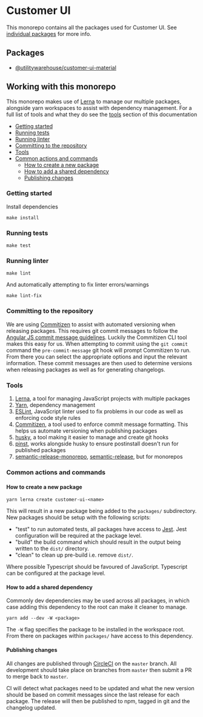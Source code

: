 # Customer UI

This monorepo contains all the packages used for Customer UI. See [individual packages](#packages) for more info.

## Packages

* [@utilitywarehouse/customer-ui-material](packages/customer-ui-material)

## Working with this monorepo

This monorepo makes use of [Lerna](https://lerna.js.org/) to manage our multiple packages, alongside yarn workspaces to assist with dependency management. For a full list of tools and what they do see the [tools](#tools) section of this documentation

* [Getting started](#getting-started)
* [Running tests](#running-tests)
* [Running linter](#running-linter)
* [Committing to the repository](#committing-to-the-repository)
* [Tools](#tools)
* [Common actions and commands](#common-actions-and-commands)
   * [How to create a new package](#how-to-create-a-new-package)
   * [How to add a shared dependency](#how-to-add-a-shared-dependency)
   * [Publishing changes](#publishing-changes)

### Getting started

Install dependencies

```shell
make install
```

### Running tests

```shell
make test
```

### Running linter

```shell
make lint
```

And automatically attempting to fix linter errors/warnings

```shell
make lint-fix
```

### Committing to the repository

We are using [Commitizen](https://www.npmjs.com/package/commitizen) to assist with automated versioning when releasing packages. This requires git commit messages to follow the [Angular JS commit message guidelines](https://github.com/angular/angular.js/blob/master/DEVELOPERS.md#commits). Luckily the Commitizen CLI tool makes this easy for us. When attempting to commit using the `git commit` command the `pre-commit-message` git hook will prompt Commitizen to run. From there you can select the appropriate options and input the relevant information. These commit messages are then used to determine versions when releasing packages as well as for generating changelogs.

### Tools

1. [Lerna](https://lerna.js.org/), a tool for managing JavaScript projects with multiple packages
1. [Yarn](https://yarnpkg.com/), dependency management
1. [ESLint](https://eslint.org/), JavaScript linter used to fix problems in our code as well as enforcing code style rules
1. [Commitizen](https://www.npmjs.com/package/commitizen), a tool used to enforce commit message formatting. This helps us automate versioning when publishing packages
1. [husky](https://typicode.github.io/husky/#/), a tool making it easier to manage and create git hooks
1. [pinst](https://github.com/typicode/pinst), works alongside husky to ensure postinstall doesn't run for published packages
1. [semantic-release-monorepo](https://github.com/pmowrer/semantic-release-monorepo), [semantic-release](https://github.com/semantic-release/semantic-release), but for monorepos

### Common actions and commands

#### How to create a new package

```shell
yarn lerna create customer-ui-<name>
```

This will result in a new package being added to the `packages/` subdirectory. New packages should be setup with the following scripts:

* "test" to run automated tests, all packages have access to [Jest](https://jestjs.io/). Jest configuration will be required at the package level.
* "build" the build command which should result in the output being written to the `dist/` directory.
* "clean" to clean up pre-build i.e. remove `dist/`.

Where possible Typescript should be favoured of JavaScript. Typescript can be configured at the package level.

#### How to add a shared dependency

Commonly dev dependencies may be used across all packages, in which case adding this dependency to the root can make it cleaner to manage.

```shell
yarn add --dev -W <package>
```

The `-W` flag specifies the package to be installed in the workspace root. From there on packages within `packages/` have access to this dependency.

#### Publishing changes

All changes are published through [CircleCI](https://circleci.com/) on the `master` branch. All development should take place on branches from `master` then submit a PR to merge back to `master`.

CI will detect what packages need to be updated and what the new version should be based on commit messages since the last release for each package. The release will then be published to npm, tagged in git and the changelog updated.
